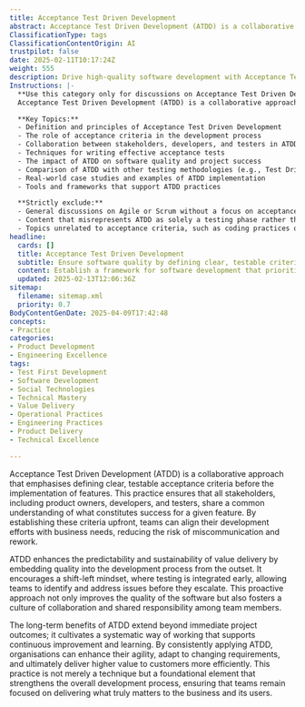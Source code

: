 ```yaml
---
title: Acceptance Test Driven Development
abstract: Acceptance Test Driven Development (ATDD) is a collaborative methodology that prioritises the establishment of clear, testable acceptance criteria prior to feature implementation. Originating from the need for alignment among stakeholders—such as product owners, developers, and testers—ATDD ensures a shared understanding of success metrics for features, thereby minimising miscommunication and the potential for rework. This approach enhances the predictability and sustainability of value delivery by integrating quality assurance early in the development process, promoting a shift-left mindset that allows teams to identify and resolve issues proactively. The emphasis on early testing not only improves software quality but also nurtures a culture of collaboration and shared accountability within teams. Furthermore, the long-term advantages of ATDD extend beyond immediate project results; it fosters a systematic working method that encourages continuous improvement and adaptability to evolving requirements. By consistently implementing ATDD, organisations can enhance their agility and efficiency in delivering higher value to customers, making it a fundamental practice that reinforces the overall development process and keeps teams focused on what is essential for the business and its users.
ClassificationType: tags
ClassificationContentOrigin: AI
trustpilot: false
date: 2025-02-11T10:17:24Z
weight: 555
description: Drive high-quality software development with Acceptance Test Driven Development (ATDD). Define clear, testable acceptance criteria before implementation to ensure alignment with business needs.
Instructions: |-
  **Use this category only for discussions on Acceptance Test Driven Development (ATDD).**  
  Acceptance Test Driven Development (ATDD) is a collaborative approach to software development that emphasises the importance of defining clear, testable acceptance criteria before the implementation of features. This practice ensures that the development team and stakeholders have a shared understanding of the requirements, ultimately leading to higher quality software that aligns with business needs.

  **Key Topics:**
  - Definition and principles of Acceptance Test Driven Development
  - The role of acceptance criteria in the development process
  - Collaboration between stakeholders, developers, and testers in ATDD
  - Techniques for writing effective acceptance tests
  - The impact of ATDD on software quality and project success
  - Comparison of ATDD with other testing methodologies (e.g., Test Driven Development)
  - Real-world case studies and examples of ATDD implementation
  - Tools and frameworks that support ATDD practices

  **Strictly exclude:**
  - General discussions on Agile or Scrum without a focus on acceptance testing
  - Content that misrepresents ATDD as solely a testing phase rather than a collaborative development approach
  - Topics unrelated to acceptance criteria, such as coding practices or design patterns that do not directly relate to ATDD principles.
headline:
  cards: []
  title: Acceptance Test Driven Development
  subtitle: Ensure software quality by defining clear, testable criteria before development, aligning outcomes with business objectives and user needs.
  content: Establish a framework for software development that prioritises quality through the definition of clear, testable criteria prior to implementation. Emphasise collaboration among stakeholders to ensure that outcomes meet user needs and business objectives, while fostering a culture of continuous improvement and adaptability.
  updated: 2025-02-13T12:06:36Z
sitemap:
  filename: sitemap.xml
  priority: 0.7
BodyContentGenDate: 2025-04-09T17:42:48
concepts:
- Practice
categories:
- Product Development
- Engineering Excellence
tags:
- Test First Development
- Software Development
- Social Technologies
- Technical Mastery
- Value Delivery
- Operational Practices
- Engineering Practices
- Product Delivery
- Technical Excellence

---
```

Acceptance Test Driven Development (ATDD) is a collaborative approach that emphasises defining clear, testable acceptance criteria before the implementation of features. This practice ensures that all stakeholders, including product owners, developers, and testers, share a common understanding of what constitutes success for a given feature. By establishing these criteria upfront, teams can align their development efforts with business needs, reducing the risk of miscommunication and rework.

ATDD enhances the predictability and sustainability of value delivery by embedding quality into the development process from the outset. It encourages a shift-left mindset, where testing is integrated early, allowing teams to identify and address issues before they escalate. This proactive approach not only improves the quality of the software but also fosters a culture of collaboration and shared responsibility among team members.

The long-term benefits of ATDD extend beyond immediate project outcomes; it cultivates a systematic way of working that supports continuous improvement and learning. By consistently applying ATDD, organisations can enhance their agility, adapt to changing requirements, and ultimately deliver higher value to customers more efficiently. This practice is not merely a technique but a foundational element that strengthens the overall development process, ensuring that teams remain focused on delivering what truly matters to the business and its users.
